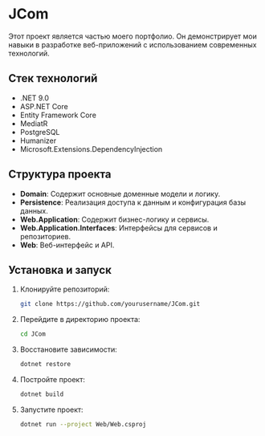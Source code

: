 
# JCom

Этот проект является частью моего портфолио. Он демонстрирует мои навыки в разработке веб-приложений с использованием современных технологий.

## Стек технологий

- .NET 9.0
- ASP.NET Core
- Entity Framework Core
- MediatR
- PostgreSQL
- Humanizer
- Microsoft.Extensions.DependencyInjection

## Структура проекта

- **Domain**: Содержит основные доменные модели и логику.
- **Persistence**: Реализация доступа к данным и конфигурация базы данных.
- **Web.Application**: Содержит бизнес-логику и сервисы.
- **Web.Application.Interfaces**: Интерфейсы для сервисов и репозиториев.
- **Web**: Веб-интерфейс и API.

## Установка и запуск

1. Клонируйте репозиторий:
    ```sh
    git clone https://github.com/yourusername/JCom.git
    ```

2. Перейдите в директорию проекта:
    ```sh
    cd JCom
    ```

3. Восстановите зависимости:
    ```sh
    dotnet restore
    ```

4. Постройте проект:
    ```sh
    dotnet build
    ```

5. Запустите проект:
    ```sh
    dotnet run --project Web/Web.csproj
    ```
